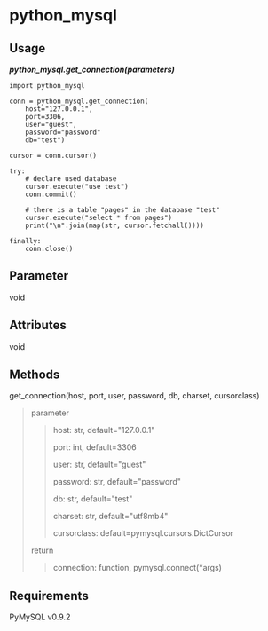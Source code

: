 # python_mysql

## Usage

***python_mysql.get_connection(parameters)***

```
import python_mysql

conn = python_mysql.get_connection(
    host="127.0.0.1",
    port=3306,
    user="guest",
    password="password"
    db="test")
    
cursor = conn.cursor()

try:
    # declare used database
    cursor.execute("use test")
    conn.commit()
    
    # there is a table "pages" in the database "test"
    cursor.execute("select * from pages")
    print("\n".join(map(str, cursor.fetchall())))
    
finally:
    conn.close()
```

## Parameter

void

## Attributes

void


## Methods

get_connection(host, port, user, password, db, charset, cursorclass)

> parameter
>
>> host: str, default="127.0.0.1"
>>
>> port: int, default=3306
>>
>> user: str, default="guest"
>>
>> password: str, default="password"
>>
>> db: str, default="test"
>>
>> charset: str, default="utf8mb4"
>>
>> cursorclass: default=pymysql.cursors.DictCursor
>
> return
>
>> connection: function, pymysql.connect(*args)


## Requirements

PyMySQL v0.9.2
